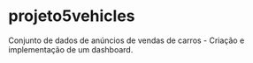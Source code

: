# projeto5vehicles
Conjunto de dados de anúncios de vendas de carros - Criação e implementação de um dashboard.
